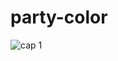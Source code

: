 ﻿# party-color
![cap 1](https://github.com/user-attachments/assets/453ed2e1-c9d4-4f65-b086-1cbf8a7e09b9)
